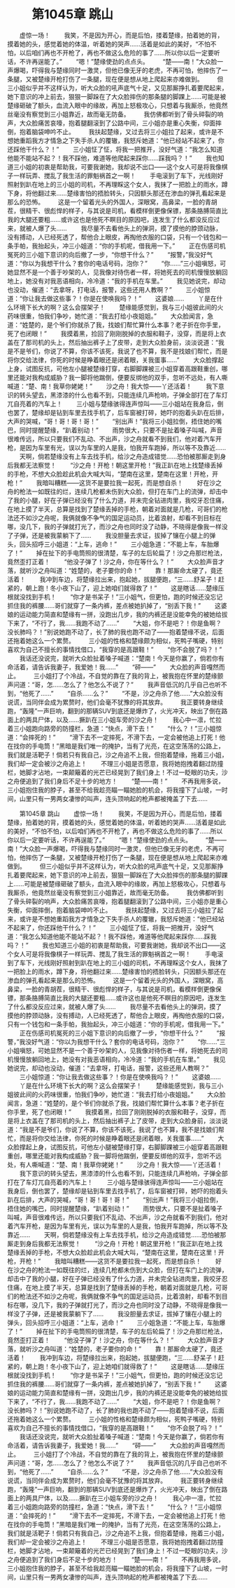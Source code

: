 # 　　第1045章 跳山
　　虚惊一场！
　　我笑，不是因为开心，而是后怕，搂着楚缘，拍着她的背，摸着她的头，感觉着她的体温，听着她的哭声……活着是如此的美好，“不怕不怕，以后咱们再也不开枪了，再也不做这么危险的事了……所以你以后一定要听话，不许再逞能了。”
　　“嗯！”楚缘使劲的点点头。
　　“楚——南！”大众脸一声爆喝，吓得我与楚缘同时一激灵，但他已像无牙的老虎，不再可怕，他摔伤了一条腿，又被楚缘开枪打伤了一条腿，现在便是想从地上爬起来亦难做到。
　　但三小姐似乎并不这样认为，听大众脸的吼声底气十足，又见那厮挣扎着要爬起来，她下意识的冲上前去，狠狠一脚跺在了大众脸摔伤的那条腿的脚踝上……可能是被楚缘砸破了额头，血流入眼中的缘故，再加上怒极攻心，只想着与我厮杀，他竟然丝毫没有察觉到三小姐靠近，故而毫无防备。
　　我仿佛都听到了骨头碎裂的响声，大众脸痛苦哀嚎，抱着腿翻滚到了公路中间，三小姐亦是重心失衡，仰面摔倒，抱着脑袋呻吟不止。
　　我扶起楚缘，又过去将三小姐拉了起来，或许是不想她重蹈我方才情急之下失手杀人的覆辙，我怒斥她道：“他已经站不起来了，你还踩他干什么？！”
　　三小姐怔了怔，将我一把推开，没好气道：“我怎么知道他能不能站不起？！我不踩他，难道等他爬起来踩你……踩我吗？！”
　　我也知道三小姐的初衷是帮助我，可要我谢她，我却说不出口——这个女人可是将我像棋子一样玩弄、搅乱了我生活的罪魁祸首之一啊！
　　手电滚到了车下，光线刚好照射到趴在地上的三小姐的司机，不再理睬这个女人，我抹了一把脸上的雨水，蹲下身，将他翻过来……楚缘害怕的捂脸转头，只因额头那还在渗血的弹孔看起来是那么的恐怖。
　　这是一个留着光头的外国人，深眼窝，高鼻梁，一脸的青胡茬，很精干、很彪悍的样子，与其说是司机，看模样倒更像保镖，那条胳膊简直比我的大腿还要粗……或许这也是他死不瞑目的原因吧，连发生了什么都没反应过来，就被人爆了头……
　　我尽量不去看他头上的弹洞，摸了摸他的脖颈动脉，没有搏动，人已经死透了，帮他合上眼皮，再掏他衣服的口袋，只有一个钱包和一条手帕，我抬起头，冲三小姐道：“你的手机呢，借我用一下。”
　　正在伤感司机冤死的三小姐下意识的向后撤了一步，“你想干什么？”
　　“报警，”我没好气道：“你以为我想干什么？套你的电话号码，泡你？”
　　“你……”三小姐嗔怒，可她显然不是一个善于吵架的人，见我像对待伤者一样，将她死去的司机慢慢放躺回地上，她没有对我恶语相向，冷冷道：“我的手机在车里。”
　　我见她说完，却动也没动，催道：“去拿呀，打电话，报警，这些还用人教啊？”
　　三小姐惊道：“你让我去做这些事？！你是在使唤我吗？！”
　　这婆娘……
　　丫是在什么环境下长大的啊？这么会摆架子！
　　楚缘能感觉到，我与三小姐彼此间的火药味很重，怕我们争吵，她忙道：“我去打给小夜姐姐。”
　　大众脸闻言，急道：“姓楚的，是个爷们你就杀了我，找娘们帮忙算什么本事？老子折在你手里，死了也闭眼！”
　　我摸着黑，捡回了刚刚脱掉的衣服和鞋子，没穿，而是将上衣盖在了那司机的头上，然后抽出裤子上了皮带，走到大众脸身前，淡淡说道：“我是不是爷们，你说了不算，你该不该死，我说了也不算，我不是找娘们帮忙，而是将你交给法律，你死的时候是睁着眼还是闭着眼，关我蛋事……”
　　大众脸撑起上身，试图反抗，可他左小腿被楚缘打穿，右脚脚踝被三小姐穿着高跟鞋重创，哪里还能对我构成威胁？我一脚将他踹倒，便要反绑他的双手，忽听不远处，有人嘶喊道：“楚、南！我草你姥姥！”
　　沙之舟！我大惊——丫还活着！
　　我下意识的转头望去，黑漆漆的什么也看不到，只能连续几声枪响，子弹全部打在了车灯兀自亮着的汽车上！
　　三小姐与楚缘骇得连声惊叫——三小姐站在我身后，倒也罢了，楚缘却是钻到车里去找手机了，后车窗被打碎，她吓的抱着头趴在后排，大声的哭喊，“哥！哥！哥！哥！”
　　“别出声！”我将三小姐拉倒，捂住她的嘴巴，同时提醒楚缘，“趴着别动！”
　　雨势很大，只要不是扯着嗓子叫喊，声音很难传远，所以只要我们不乱动、不出声，沙之舟就看不到我们，他对着汽车开枪，是因为车里有光，误以为车里的人是我，怕我开车跑掉，所以等不及靠近……
　　天啊，倘若楚缘没有上车去找手机，给沙之舟造成错觉……恐怕被那厮走到身后我都无法察觉！
　　“沙之舟！开枪！朝这里开枪！”我正趴在地上找楚缘丢掉的手枪，不想大众脸趁此机会大喊大叫，“楚南在这里，楚南在这里！开枪，开枪！”
　　我暗叫糟糕——这货不是要拉我一起死，而是想自杀！
　　好在沙之舟的枪法一如既往的烂，连续几枪都未伤到大众脸，但打在车门上的流弹，却击中了我的小腿，好在子弹已经没有了什么力道，并未完全钻进肉里，我咬牙忍住痛，在地上摸了半天，总算是找到了楚缘丢掉的手枪，朝着对面就是几枪，可哥们的枪法还不如沙之舟呢，我俩就像不争气的国足运动员，比着浪射，却看不到目标在哪，没几下，我的子弹就打光了，而沙之舟也同时没了动静，不晓得是像我一样没了子弹，还是被我蒙躺下了……
　　我没胆量去求证，拔掉了镶在小腿上的弹头，回头招呼三小姐道：“上车，逃命！”
　　三小姐急道：“不能上车，车胎爆了！”
　　掉在扯下的手电筒照的很清楚，车子的左后轮扁了！沙之舟那烂枪法，竟然歪打正着！
　　“他没子弹了！沙之舟，你在等什么？！”
　　大众脸声音才落，就听沙之舟叫道：“姓楚的，老子要你的命！”
　　靠！那厮命太硬了，竟还活着！
　　我冲到车边，将楚缘拉出来，抱起她，拔腿便跑，“三……舒呆子！赶紧的，朝上跑！冬小夜下山了，迎上她咱们就得救了！”
　　这是瞎话……楚缘压根就没找到手机！
　　“你才是书呆子！”三小姐气，但更怕，跑的时候还没忘记抓住我的裤腰……哥们就穿了一条内裤，差点被她扒掉了，“别丢下我！”
　　这婆娘的运动能力简直和楚缘有一拼，没跑出几步，我的内裤还是没能幸免的被她给拔下来了，“不行了，我……我跑不动了……”
　　“大姐，你不是吧？！你是鱼啊？没长肺吗？！”别说她跑不动了，长了肺的我也跑不动了——抱着楚缘不说，后面还拖着她这么一个累赘。
　　三小姐的性格和楚缘颇为相似，死鸭子嘴硬，特别喜欢为自己不擅长的事情找借口，“我穿的是高跟鞋！”
　　“你不会脱了吗？！”
　　我话还没说完，就听大众脸扯着嗓子喊道：“楚南！今天是你赢了，倘若你有命活着，请告诉我妻子，我爱她！我……”
　　“砰——”
　　大众脸的声音嘎然而止。
　　三小姐打了个冷战，不自觉的靠在了我的背上，被我抱在怀里的楚缘颤声问道：“哥，怎……怎么了？他怎么不说了？”
　　我声音低沉的几乎自己也听不到，“他死了……”
　　“自杀……么？”
　　“不是，沙之舟杀了他……”大众脸没有说谎，当同伴会成为累赘时，他们会毫不犹豫的将其放弃。
　　我正要转身继续跑，“轰隆”一声巨响，翻到的那辆SUV到底还是爆炸了，火光冲天，映出了倒在路面上的两具尸体，以及……撅趴在三小姐车旁的沙之舟！
　　我心中一凛，忙拉着三小姐跑向路旁的防撞栏，急道：“快点，滑下去！”
　　“什么？！”三小姐惊道：“会摔死的！”
　　“滑下去不一定摔死，不滑下去，一定会被他追上打死！他在找你的手电筒！”黑暗是我们唯一的掩护，当有了光亮，在这空荡荡的公路上，我们就是活靶子！倘若只有我自己，沙之舟追不上我，但抱着楚缘，拖着三小姐，我们却一定会被沙之舟追上！
　　不理三小姐是否愿意，我将她抱拽着翻过防撞栏，她脚才沾地，一束颠簸着的光芒已经晃到了我们身上！不过一眨眼的功夫，沙之舟便追到了我们身后不足十步的地方！
　　“楚——南！”
　　不再我用多说，三小姐抱住我的脖子，甚至不给我趁亮瞄一瞄她脸的机会，将我撞下了山坡，一时间，山里只有一男两女凄惨的叫声，连头顶响起的枪声都被掩盖了下去……

　　第1045章 跳山
　　虚惊一场！
　　我笑，不是因为开心，而是后怕，搂着楚缘，拍着她的背，摸着她的头，感觉着她的体温，听着她的哭声……活着是如此的美好，“不怕不怕，以后咱们再也不开枪了，再也不做这么危险的事了……所以你以后一定要听话，不许再逞能了。”
　　“嗯！”楚缘使劲的点点头。
　　“楚——南！”大众脸一声爆喝，吓得我与楚缘同时一激灵，但他已像无牙的老虎，不再可怕，他摔伤了一条腿，又被楚缘开枪打伤了一条腿，现在便是想从地上爬起来亦难做到。
　　但三小姐似乎并不这样认为，听大众脸的吼声底气十足，又见那厮挣扎着要爬起来，她下意识的冲上前去，狠狠一脚跺在了大众脸摔伤的那条腿的脚踝上……可能是被楚缘砸破了额头，血流入眼中的缘故，再加上怒极攻心，只想着与我厮杀，他竟然丝毫没有察觉到三小姐靠近，故而毫无防备。
　　我仿佛都听到了骨头碎裂的响声，大众脸痛苦哀嚎，抱着腿翻滚到了公路中间，三小姐亦是重心失衡，仰面摔倒，抱着脑袋呻吟不止。
　　我扶起楚缘，又过去将三小姐拉了起来，或许是不想她重蹈我方才情急之下失手杀人的覆辙，我怒斥她道：“他已经站不起来了，你还踩他干什么？！”
　　三小姐怔了怔，将我一把推开，没好气道：“我怎么知道他能不能站不起？！我不踩他，难道等他爬起来踩你……踩我吗？！”
　　我也知道三小姐的初衷是帮助我，可要我谢她，我却说不出口——这个女人可是将我像棋子一样玩弄、搅乱了我生活的罪魁祸首之一啊！
　　手电滚到了车下，光线刚好照射到趴在地上的三小姐的司机，不再理睬这个女人，我抹了一把脸上的雨水，蹲下身，将他翻过来……楚缘害怕的捂脸转头，只因额头那还在渗血的弹孔看起来是那么的恐怖。
　　这是一个留着光头的外国人，深眼窝，高鼻梁，一脸的青胡茬，很精干、很彪悍的样子，与其说是司机，看模样倒更像保镖，那条胳膊简直比我的大腿还要粗……或许这也是他死不瞑目的原因吧，连发生了什么都没反应过来，就被人爆了头……
　　我尽量不去看他头上的弹洞，摸了摸他的脖颈动脉，没有搏动，人已经死透了，帮他合上眼皮，再掏他衣服的口袋，只有一个钱包和一条手帕，我抬起头，冲三小姐道：“你的手机呢，借我用一下。”
　　正在伤感司机冤死的三小姐下意识的向后撤了一步，“你想干什么？”
　　“报警，”我没好气道：“你以为我想干什么？套你的电话号码，泡你？”
　　“你……”三小姐嗔怒，可她显然不是一个善于吵架的人，见我像对待伤者一样，将她死去的司机慢慢放躺回地上，她没有对我恶语相向，冷冷道：“我的手机在车里。”
　　我见她说完，却动也没动，催道：“去拿呀，打电话，报警，这些还用人教啊？”
　　三小姐惊道：“你让我去做这些事？！你是在使唤我吗？！”
　　这婆娘……
　　丫是在什么环境下长大的啊？这么会摆架子！
　　楚缘能感觉到，我与三小姐彼此间的火药味很重，怕我们争吵，她忙道：“我去打给小夜姐姐。”
　　大众脸闻言，急道：“姓楚的，是个爷们你就杀了我，找娘们帮忙算什么本事？老子折在你手里，死了也闭眼！”
　　我摸着黑，捡回了刚刚脱掉的衣服和鞋子，没穿，而是将上衣盖在了那司机的头上，然后抽出裤子上了皮带，走到大众脸身前，淡淡说道：“我是不是爷们，你说了不算，你该不该死，我说了也不算，我不是找娘们帮忙，而是将你交给法律，你死的时候是睁着眼还是闭着眼，关我蛋事……”
　　大众脸撑起上身，试图反抗，可他左小腿被楚缘打穿，右脚脚踝被三小姐穿着高跟鞋重创，哪里还能对我构成威胁？我一脚将他踹倒，便要反绑他的双手，忽听不远处，有人嘶喊道：“楚、南！我草你姥姥！”
　　沙之舟！我大惊——丫还活着！
　　我下意识的转头望去，黑漆漆的什么也看不到，只能连续几声枪响，子弹全部打在了车灯兀自亮着的汽车上！
　　三小姐与楚缘骇得连声惊叫——三小姐站在我身后，倒也罢了，楚缘却是钻到车里去找手机了，后车窗被打碎，她吓的抱着头趴在后排，大声的哭喊，“哥！哥！哥！哥！”
　　“别出声！”我将三小姐拉倒，捂住她的嘴巴，同时提醒楚缘，“趴着别动！”
　　雨势很大，只要不是扯着嗓子叫喊，声音很难传远，所以只要我们不乱动、不出声，沙之舟就看不到我们，他对着汽车开枪，是因为车里有光，误以为车里的人是我，怕我开车跑掉，所以等不及靠近……
　　天啊，倘若楚缘没有上车去找手机，给沙之舟造成错觉……恐怕被那厮走到身后我都无法察觉！
　　“沙之舟！开枪！朝这里开枪！”我正趴在地上找楚缘丢掉的手枪，不想大众脸趁此机会大喊大叫，“楚南在这里，楚南在这里！开枪，开枪！”
　　我暗叫糟糕——这货不是要拉我一起死，而是想自杀！
　　好在沙之舟的枪法一如既往的烂，连续几枪都未伤到大众脸，但打在车门上的流弹，却击中了我的小腿，好在子弹已经没有了什么力道，并未完全钻进肉里，我咬牙忍住痛，在地上摸了半天，总算是找到了楚缘丢掉的手枪，朝着对面就是几枪，可哥们的枪法还不如沙之舟呢，我俩就像不争气的国足运动员，比着浪射，却看不到目标在哪，没几下，我的子弹就打光了，而沙之舟也同时没了动静，不晓得是像我一样没了子弹，还是被我蒙躺下了……
　　我没胆量去求证，拔掉了镶在小腿上的弹头，回头招呼三小姐道：“上车，逃命！”
　　三小姐急道：“不能上车，车胎爆了！”
　　掉在扯下的手电筒照的很清楚，车子的左后轮扁了！沙之舟那烂枪法，竟然歪打正着！
　　“他没子弹了！沙之舟，你在等什么？！”
　　大众脸声音才落，就听沙之舟叫道：“姓楚的，老子要你的命！”
　　靠！那厮命太硬了，竟还活着！
　　我冲到车边，将楚缘拉出来，抱起她，拔腿便跑，“三……舒呆子！赶紧的，朝上跑！冬小夜下山了，迎上她咱们就得救了！”
　　这是瞎话……楚缘压根就没找到手机！
　　“你才是书呆子！”三小姐气，但更怕，跑的时候还没忘记抓住我的裤腰……哥们就穿了一条内裤，差点被她扒掉了，“别丢下我！”
　　这婆娘的运动能力简直和楚缘有一拼，没跑出几步，我的内裤还是没能幸免的被她给拔下来了，“不行了，我……我跑不动了……”
　　“大姐，你不是吧？！你是鱼啊？没长肺吗？！”别说她跑不动了，长了肺的我也跑不动了——抱着楚缘不说，后面还拖着她这么一个累赘。
　　三小姐的性格和楚缘颇为相似，死鸭子嘴硬，特别喜欢为自己不擅长的事情找借口，“我穿的是高跟鞋！”
　　“你不会脱了吗？！”
　　我话还没说完，就听大众脸扯着嗓子喊道：“楚南！今天是你赢了，倘若你有命活着，请告诉我妻子，我爱她！我……”
　　“砰——”
　　大众脸的声音嘎然而止。
　　三小姐打了个冷战，不自觉的靠在了我的背上，被我抱在怀里的楚缘颤声问道：“哥，怎……怎么了？他怎么不说了？”
　　我声音低沉的几乎自己也听不到，“他死了……”
　　“自杀……么？”
　　“不是，沙之舟杀了他……”大众脸没有说谎，当同伴会成为累赘时，他们会毫不犹豫的将其放弃。
　　我正要转身继续跑，“轰隆”一声巨响，翻到的那辆SUV到底还是爆炸了，火光冲天，映出了倒在路面上的两具尸体，以及……撅趴在三小姐车旁的沙之舟！
　　我心中一凛，忙拉着三小姐跑向路旁的防撞栏，急道：“快点，滑下去！”
　　“什么？！”三小姐惊道：“会摔死的！”
　　“滑下去不一定摔死，不滑下去，一定会被他追上打死！他在找你的手电筒！”黑暗是我们唯一的掩护，当有了光亮，在这空荡荡的公路上，我们就是活靶子！倘若只有我自己，沙之舟追不上我，但抱着楚缘，拖着三小姐，我们却一定会被沙之舟追上！
　　不理三小姐是否愿意，我将她抱拽着翻过防撞栏，她脚才沾地，一束颠簸着的光芒已经晃到了我们身上！不过一眨眼的功夫，沙之舟便追到了我们身后不足十步的地方！
　　“楚——南！”
　　不再我用多说，三小姐抱住我的脖子，甚至不给我趁亮瞄一瞄她脸的机会，将我撞下了山坡，一时间，山里只有一男两女凄惨的叫声，连头顶响起的枪声都被掩盖了下去……
